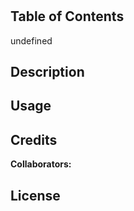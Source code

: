 # 

## Table of Contents

undefined

## Description



## Usage



## Credits

**Collaborators:** 

## License

